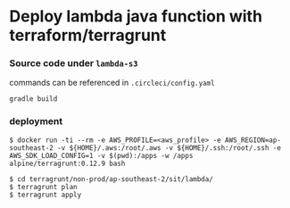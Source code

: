 # Deploy lambda java function with terraform/terragrunt

### Source code under `lambda-s3`

commands can be referenced in `.circleci/config.yaml`
```
gradle build
```

### deployment

```
$ docker run -ti --rm -e AWS_PROFILE=<aws_profile> -e AWS_REGION=ap-southeast-2 -v ${HOME}/.aws:/root/.aws -v ${HOME}/.ssh:/root/.ssh -e AWS_SDK_LOAD_CONFIG=1 -v $(pwd):/apps -w /apps alpine/terragrunt:0.12.9 bash

$ cd terragrunt/non-prod/ap-southeast-2/sit/lambda/
$ terragrunt plan
$ terragrunt apply
```
